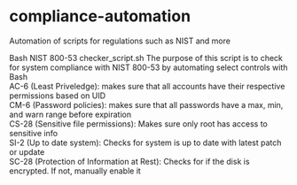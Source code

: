 # compliance-automation

Automation of scripts for regulations such as NIST and more

Bash NIST 800-53 checker_script.sh The purpose of this script is to check for system compliance with NIST 800-53 by automating select controls with Bash  
AC-6 (Least Priveledge): makes sure that all accounts have their respective permissions based on UID  
CM-6 (Password policies): makes sure that all passwords have a max, min, and warn range before expiration  
CS-28 (Sensitive file permissions): Makes sure only root has access to sensitive info  
SI-2 (Up to date system): Checks for system is up to date with latest patch or update  
SC-28 (Protection of Information at Rest): Checks for if the disk is encrypted. If not, manually enable it  

